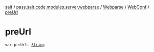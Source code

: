 [salt](../../../index.md) / [pass.salt.code.modules.server.webparse](../../index.md) / [Webparse](../index.md) / [WebConf](index.md) / [preUrl](./pre-url.md)

# preUrl

`var preUrl: `[`String`](https://kotlinlang.org/api/latest/jvm/stdlib/kotlin/-string/index.html)